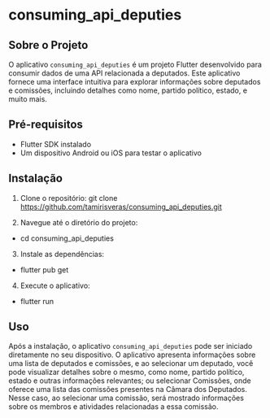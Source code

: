 # consuming_api_deputies

## Sobre o Projeto

O aplicativo `consuming_api_deputies` é um projeto Flutter desenvolvido para consumir dados de uma API relacionada a deputados. Este aplicativo fornece uma interface intuitiva para explorar informações sobre deputados e comissões, incluindo detalhes como nome, partido político, estado, e muito mais.

## Pré-requisitos

- Flutter SDK instalado
- Um dispositivo Android ou iOS para testar o aplicativo

## Instalação

1. Clone o repositório:
git clone https://github.com/tamirisveras/consuming_api_deputies.git

2. Navegue até o diretório do projeto:
- cd consuming_api_deputies

3. Instale as dependências:
- flutter pub get
  
4. Execute o aplicativo:
- flutter run


## Uso

Após a instalação, o aplicativo `consuming_api_deputies` pode ser iniciado diretamente no seu dispositivo. O aplicativo apresenta informações sobre uma lista de deputados e comissões, e ao selecionar um deputado, você pode visualizar detalhes sobre o mesmo, como nome, partido político, estado e outras informações relevantes; ou selecionar Comissões, onde oferece uma lista das comissões presentes na Câmara dos Deputados. Nesse caso, ao selecionar uma comissão, será mostrado informações sobre os membros e atividades relacionadas a essa comissão.
